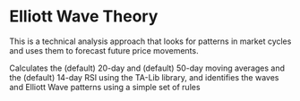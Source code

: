 # Elliott Wave Theory
This is a technical analysis approach that looks for patterns in market cycles and uses them to forecast future price movements.


Calculates the (default) 20-day and (default) 50-day moving averages and the (default) 14-day RSI using the TA-Lib library, and identifies the waves and Elliott Wave patterns using a simple set of rules